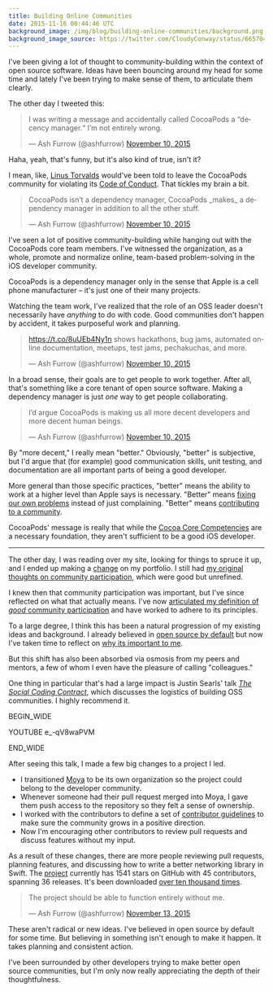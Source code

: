```yaml
---
title: Building Online Communities
date: 2015-11-16 00:44:46 UTC
background_image: /img/blog/building-online-communities/background.png
background_image_source: https://twitter.com/CloudyConway/status/665704240350932992
---
```


I've been giving a lot of thought to community-building within the context of open source software. Ideas have been bouncing around my head for some time and lately I've been trying to make sense of them, to articulate them clearly.

<!-- more -->

The other day I tweeted this:

<blockquote class="twitter-tweet" lang="en"><p lang="en" dir="ltr">I was writing a message and accidentally called CocoaPods a “decency manager.“&#10;&#10;I’m not entirely wrong.</p>&mdash; Ash Furrow (@ashfurrow) <a href="https://twitter.com/ashfurrow/status/664180055778660352">November 10, 2015</a></blockquote> 

Haha, yeah, that's funny, but it's also kind of true, isn't it?

I mean, like, [Linus Torvalds](http://arstechnica.com/business/2015/01/linus-torvalds-on-why-he-isnt-nice-i-dont-care-about-you/) would've been told to leave the CocoaPods community for violating its [Code of Conduct](http://cocoapods.org/legal). That tickles my brain a bit.

<blockquote class="twitter-tweet" data-conversation="none" lang="en"><p lang="en" dir="ltr">CocoaPods isn’t a dependency manager, CocoaPods _makes_ a dependency manager in addition to all the other stuff.</p>&mdash; Ash Furrow (@ashfurrow) <a href="https://twitter.com/ashfurrow/status/664180152352509953">November 10, 2015</a></blockquote>

I've seen a lot of positive community-building while hanging out with the CocoaPods core team members. I've witnessed the organization, as a whole, promote and normalize online, team-based problem-solving in the iOS developer community. 

CocoaPods is a dependency manager only in the sense that Apple is a cell phone manufacturer – it's just one of their many projects.

Watching the team work, I've realized that the role of an OSS leader doesn't necessarily have _anything_ to do with code. Good communities don't happen by accident, it takes purposeful work and planning.

<blockquote class="twitter-tweet" data-conversation="none" data-cards="hidden" lang="en"><p lang="en" dir="ltr"><a href="https://t.co/8uUEb4Ny1n">https://t.co/8uUEb4Ny1n</a> shows hackathons, bug jams, automated online documentation, meetups, test jams, pechakuchas, and more.</p>&mdash; Ash Furrow (@ashfurrow) <a href="https://twitter.com/ashfurrow/status/664180241942913025">November 10, 2015</a></blockquote>

In a broad sense, their goals are to get people to work together. After all, that's something like a core tenant of open source software. Making a dependency manager is just _one_ way to get people collaborating.

<blockquote class="twitter-tweet" data-conversation="none" lang="en"><p lang="en" dir="ltr">I’d argue CocoaPods is making us all more decent developers and more decent human beings.</p>&mdash; Ash Furrow (@ashfurrow) <a href="https://twitter.com/ashfurrow/status/664181353374724096">November 10, 2015</a></blockquote> 

By "more decent," I really mean "better." Obviously, "better" is subjective, but I'd argue that (for example) good communication skills, unit testing, and documentation are all important parts of being a good developer.

More general than those specific practices, "better" means the ability to work at a higher level than Apple says is necessary. "Better" means [fixing our own problems](https://github.com/Realm/jazzy) instead of just complaining. "Better" means [contributing to a community](https://github.com/facebook/ios-snapshot-test-case/pull/53).

CocoaPods' message is really that while the [Cocoa Core Competencies](https://developer.apple.com/library/ios/documentation/General/Conceptual/DevPedia-CocoaCore/) are a necessary foundation, they aren't sufficient to be a good iOS developer.

---

The other day, I was reading over my site, looking for things to spruce it up, and I ended up making a [change](https://github.com/ashfurrow/blog/commit/05f4c8af7a3037fe7d555e67a6a3d8e3593ae04e#diff-4fd6f0e1381366f10be0d96003f6fdabL100) on my portfolio. I still had [my original thoughts on community participation](https://github.com/ashfurrow/blog/pull/39), which were good but unrefined.

I knew then that community participation was important, but I've since reflected on what that actually means. I've now [articulated my definition of _good_ community participation](https://ashfurrow.com/blog/minswan-for-ios/) and have worked to adhere to its principles.
 
To a large degree, I think this has been a natural progression of my existing ideas and background. I already believed in [open source by default](http://code.dblock.org/2015/02/09/becoming-open-source-by-default.html) but now I've taken time to reflect on [why its important to me](https://www.artsy.net/article/remy-ferber-open-sourcing-company-culture-at-artsy).

But this shift has also been absorbed via osmosis from my peers and mentors, a few of whom I even have the pleasure of calling "colleagues."

One thing in particular that's had a large impact is Justin Searls' talk [_The Social Coding Contract_](https://www.youtube.com/watch?v=e_-qV8waPVM), which discusses the logistics of building OSS communities. I highly recommend it.

BEGIN_WIDE

YOUTUBE e_-qV8waPVM

END_WIDE

After seeing this talk, I made a few big changes to a project I led. 

- I transitioned [Moya](https://github.com/Moya) to be its own organization so the project could belong to the developer community. 
- Whenever someone had their pull request merged into Moya, I gave them push access to the repository so they felt a sense of ownership.
- I worked with the contributors to define a set of [contributor guidelines](https://github.com/Moya/contributors) to make sure the community grows in a positive direction.
- Now I'm encouraging other contributors to review pull requests and discuss features without my input.

As a result of these changes, there are more people reviewing pull requests, planning features, and discussing how to write a better networking library in Swift. The [project](https://github.com/Moya/Moya) currently has 1541 stars on GitHub with 45 contributors, spanning 36 releases. It's been downloaded [over ten thousand times](https://cocoapods.org/pods/Moya).

<blockquote class="twitter-tweet" lang="en"><p lang="en" dir="ltr">The project should be able to function entirely without me.</p>&mdash; Ash Furrow (@ashfurrow) <a href="https://twitter.com/ashfurrow/status/665222377425498112">November 13, 2015</a></blockquote>

These aren't radical or new ideas. I've believed in open source by default for some time. But believing in something isn't enough to make it happen. It takes planning and consistent action.

I've been surrounded by other developers trying to make better open source communities, but I'm only now really appreciating the depth of their thoughtfulness.

<script async src="//platform.twitter.com/widgets.js" charset="utf-8"></script>
